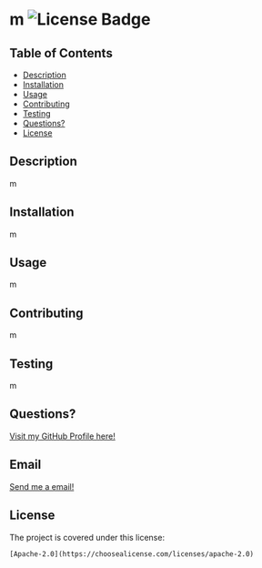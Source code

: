 # m <img src="https://img.shields.io/badge/Apache-2.0-blue.svg" alt="License Badge">


  ## Table of Contents
  * [Description](#description)
  * [Installation](#installation)
  * [Usage](#usage)
  * [Contributing](#contributing)
  * [Testing](#testing)
  * [Questions?](#questions?)
  * [License](#license)
   
  ## Description
  m

  ## Installation
  m

  ## Usage
  m

  ## Contributing
  m

  ## Testing
  m

  ## Questions?
  [Visit my GitHub Profile here!](https://github.com/m)

  ## Email
  [Send me a email!](mailto:m)

  ## License
  The project is covered under this license:
    
    [Apache-2.0](https://choosealicense.com/licenses/apache-2.0)

    

